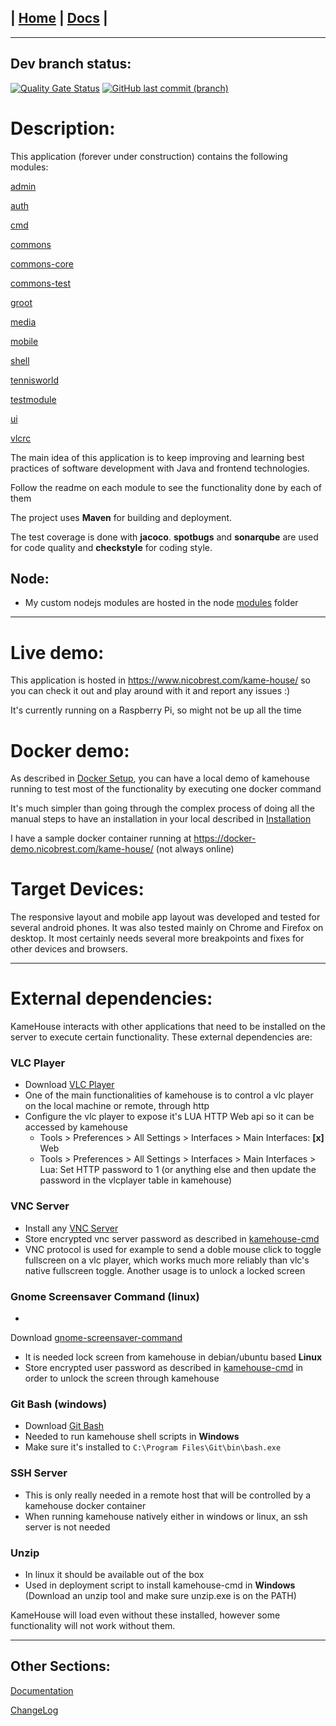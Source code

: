 | [Home](/README.md) | [Docs](/docs/README.md) |
---------------------------------------------------------------

*********************

## Dev branch status:

[![Quality Gate Status](https://sonarcloud.io/api/project_badges/measure?branch=dev&project=nbrest_kamehouse&metric=alert_status)](https://sonarcloud.io/dashboard?id=nbrest_kamehouse&branch=dev)
[![GitHub last commit (branch)](https://img.shields.io/github/last-commit/nbrest/kamehouse/dev)](https://github.com/nbrest/kamehouse/tree/dev)

# Description:

This application (forever under construction) contains the following modules:

[admin](/kamehouse-admin/README.md)

[auth](/kamehouse-auth/README.md)

[cmd](/kamehouse-cmd/README.md)

[commons](/kamehouse-commons/README.md)

[commons-core](/kamehouse-commons-core/README.md)

[commons-test](/kamehouse-commons-test/README.md)

[groot](/kamehouse-groot/README.md)

[media](/kamehouse-media/README.md)

[mobile](/kamehouse-mobile/README.md)

[shell](/kamehouse-shell/README.md)

[tennisworld](/kamehouse-tennisworld/README.md)

[testmodule](/kamehouse-testmodule/README.md)

[ui](/kamehouse-ui/README.md)

[vlcrc](/kamehouse-vlcrc/README.md)

The main idea of this application is to keep improving and learning best practices of software
development with Java and frontend technologies.

Follow the readme on each module to see the functionality done by each of them

The project uses **Maven** for building and deployment.

The test coverage is done with **jacoco**. **spotbugs** and **sonarqube** are used for code quality
and **checkstyle** for coding style.

## Node:

- My custom nodejs modules are hosted in the node [modules](/node/modules/) folder

*********************

# Live demo:

This application is hosted in https://www.nicobrest.com/kame-house/ so you can check it out and play
around with it and report any issues :)

It's currently running on a Raspberry Pi, so might not be up all the time

# Docker demo:

As described in [Docker Setup](/docs/docker/docker-setup.md), you can have a local demo of kamehouse
running to test most of the functionality by executing one docker command

It's much simpler than going through the complex process of doing all the manual steps to have an
installation in your local described in [Installation](/docs/installation/installation.md)

I have a sample docker container running at https://docker-demo.nicobrest.com/kame-house/ (not
always online)

# Target Devices:

The responsive layout and mobile app layout was developed and tested for several android phones. It
was also tested mainly on Chrome and Firefox on desktop. It most certainly needs several more
breakpoints and fixes for other devices and browsers.

*********************

# External dependencies:

KameHouse interacts with other applications that need to be installed on the server to execute
certain functionality. These external dependencies are:

### VLC Player

- Download [VLC Player](https://www.videolan.org/)
- One of the main functionalities of kamehouse is to control a vlc player on the local machine or
  remote, through http
- Configure the vlc player to expose it's LUA HTTP Web api so it can be accessed by kamehouse
    - Tools > Preferences > All Settings > Interfaces > Main Interfaces: **[x]** Web
    - Tools > Preferences > All Settings > Interfaces > Main Interfaces > Lua: Set HTTP password to
      1 (or anything else and then update the password in the vlcplayer table in kamehouse)

### VNC Server

- Install any [VNC Server](https://www.tightvnc.com/)
- Store encrypted vnc server password as described in [kamehouse-cmd](/kamehouse-cmd/README.md)
- VNC protocol is used for example to send a doble mouse click to toggle fullscreen on a vlc player,
  which works much more reliably than vlc's native fullscreen toggle. Another usage is to unlock a
  locked screen

### Gnome Screensaver Command (linux)

-

Download [gnome-screensaver-command](http://manpages.ubuntu.com/manpages/trusty/man1/gnome-screensaver-command.1.html)

- It is needed lock screen from kamehouse in debian/ubuntu based **Linux**
- Store encrypted user password as described in [kamehouse-cmd](/kamehouse-cmd/README.md) in order
  to unlock the screen through kamehouse

### Git Bash (windows)

- Download [Git Bash](https://www.git-scm.com/download/win)
- Needed to run kamehouse shell scripts in **Windows**
- Make sure it's installed to `C:\Program Files\Git\bin\bash.exe`

### SSH Server

- This is only really needed in a remote host that will be controlled by a kamehouse docker
  container
- When running kamehouse natively either in windows or linux, an ssh server is not needed

### Unzip

- In linux it should be available out of the box
- Used in deployment script to install kamehouse-cmd in **Windows** (Download an unzip tool and make
  sure unzip.exe is on the PATH)

KameHouse will load even without these installed, however some functionality will not work without
them.

*********************

## Other Sections:

[Documentation](/docs/README.md)

[ChangeLog](/changelog.md)
